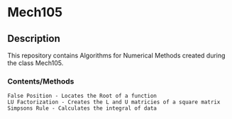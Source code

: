 # Mech105
## Description
This repository contains Algorithms for Numerical Methods created during the class Mech105.

### Contents/Methods
    False Position - Locates the Root of a function
    LU Factorization - Creates the L and U matricies of a square matrix
    Simpsons Rule - Calculates the integral of data
